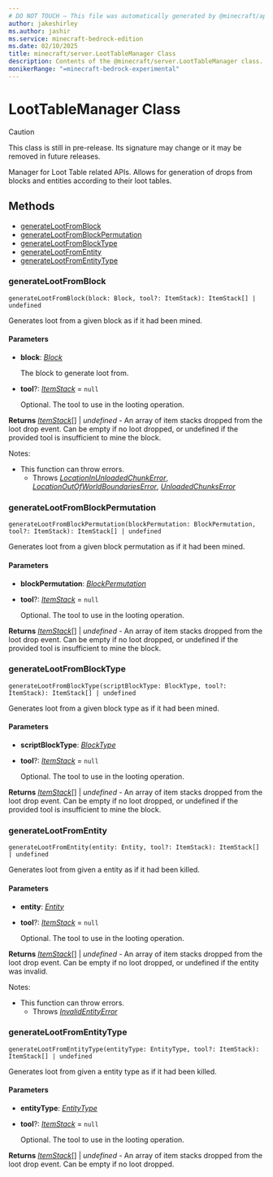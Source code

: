 ```yaml
---
# DO NOT TOUCH — This file was automatically generated by @minecraft/api-docs-generator, to report problems file an issue at https://github.com/Mojang/minecraft-scripting-libraries
author: jakeshirley
ms.author: jashir
ms.service: minecraft-bedrock-edition
ms.date: 02/10/2025
title: minecraft/server.LootTableManager Class
description: Contents of the @minecraft/server.LootTableManager class.
monikerRange: "=minecraft-bedrock-experimental"
---
```

# LootTableManager Class

> [!CAUTION]
> This class is still in pre-release.  Its signature may change or it may be removed in future releases.

Manager for Loot Table related APIs. Allows for generation of drops from blocks and entities according to their loot tables.

## Methods
- [generateLootFromBlock](#generatelootfromblock)
- [generateLootFromBlockPermutation](#generatelootfromblockpermutation)
- [generateLootFromBlockType](#generatelootfromblocktype)
- [generateLootFromEntity](#generatelootfromentity)
- [generateLootFromEntityType](#generatelootfromentitytype)

### **generateLootFromBlock**
`
generateLootFromBlock(block: Block, tool?: ItemStack): ItemStack[] | undefined
`

Generates loot from a given block as if it had been mined.

#### **Parameters**
- **block**: [*Block*](Block.md)
  
  The block to generate loot from.
- **tool**?: [*ItemStack*](ItemStack.md) = `null`
  
  Optional. The tool to use in the looting operation.

**Returns** [*ItemStack*](ItemStack.md)[] | *undefined* - An array of item stacks dropped from the loot drop event. Can be empty if no loot dropped, or undefined if the provided tool is insufficient to mine the block.
  
Notes:
- This function can throw errors.
  - Throws [*LocationInUnloadedChunkError*](LocationInUnloadedChunkError.md), [*LocationOutOfWorldBoundariesError*](LocationOutOfWorldBoundariesError.md), [*UnloadedChunksError*](UnloadedChunksError.md)

### **generateLootFromBlockPermutation**
`
generateLootFromBlockPermutation(blockPermutation: BlockPermutation, tool?: ItemStack): ItemStack[] | undefined
`

Generates loot from a given block permutation as if it had been mined.

#### **Parameters**
- **blockPermutation**: [*BlockPermutation*](BlockPermutation.md)
- **tool**?: [*ItemStack*](ItemStack.md) = `null`
  
  Optional. The tool to use in the looting operation.

**Returns** [*ItemStack*](ItemStack.md)[] | *undefined* - An array of item stacks dropped from the loot drop event. Can be empty if no loot dropped, or undefined if the provided tool is insufficient to mine the block.

### **generateLootFromBlockType**
`
generateLootFromBlockType(scriptBlockType: BlockType, tool?: ItemStack): ItemStack[] | undefined
`

Generates loot from a given block type as if it had been mined.

#### **Parameters**
- **scriptBlockType**: [*BlockType*](BlockType.md)
- **tool**?: [*ItemStack*](ItemStack.md) = `null`
  
  Optional. The tool to use in the looting operation.

**Returns** [*ItemStack*](ItemStack.md)[] | *undefined* - An array of item stacks dropped from the loot drop event. Can be empty if no loot dropped, or undefined if the provided tool is insufficient to mine the block.

### **generateLootFromEntity**
`
generateLootFromEntity(entity: Entity, tool?: ItemStack): ItemStack[] | undefined
`

Generates loot from given a entity as if it had been killed.

#### **Parameters**
- **entity**: [*Entity*](Entity.md)
- **tool**?: [*ItemStack*](ItemStack.md) = `null`
  
  Optional. The tool to use in the looting operation.

**Returns** [*ItemStack*](ItemStack.md)[] | *undefined* - An array of item stacks dropped from the loot drop event. Can be empty if no loot dropped, or undefined if the entity was invalid.
  
Notes:
- This function can throw errors.
  - Throws [*InvalidEntityError*](InvalidEntityError.md)

### **generateLootFromEntityType**
`
generateLootFromEntityType(entityType: EntityType, tool?: ItemStack): ItemStack[] | undefined
`

Generates loot from given a entity type as if it had been killed.

#### **Parameters**
- **entityType**: [*EntityType*](EntityType.md)
- **tool**?: [*ItemStack*](ItemStack.md) = `null`
  
  Optional. The tool to use in the looting operation.

**Returns** [*ItemStack*](ItemStack.md)[] | *undefined* - An array of item stacks dropped from the loot drop event. Can be empty if no loot dropped.
